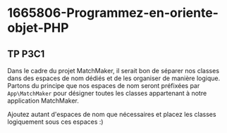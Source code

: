# 1665806-Programmez-en-oriente-objet-PHP

## TP P3C1

Dans le cadre du projet MatchMaker, il serait bon de séparer nos classes dans des espaces de nom dédiés et de les organiser de manière logique.
Partons du principe que nos espaces de nom seront préfixées par `App\MatchMaker` pour désigner toutes les classes appartenant à notre application MatchMaker.

Ajoutez autant d'espaces de nom que nécessaires et placez les classes logiquement sous ces espaces :) 
